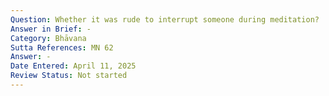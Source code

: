 ```yaml
---
Question: Whether it was rude to interrupt someone during meditation?
Answer in Brief: -
Category: Bhāvana
Sutta References: MN 62
Answer: -
Date Entered: April 11, 2025
Review Status: Not started
---
```

